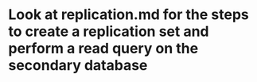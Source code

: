 # Look at replication.md for the steps to create a replication set and perform a read query on the secondary database